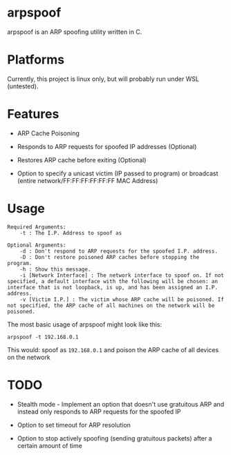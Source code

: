 # arpspoof
arpspoof is an ARP spoofing utility written in C.

# Platforms
Currently, this project is linux only, but will probably run under WSL (untested).

# Features

- ARP Cache Poisoning


- Responds to ARP requests for spoofed IP addresses (Optional)


- Restores ARP cache before exiting (Optional)


- Option to specify a unicast victim (IP passed to program) or broadcast (entire network/FF:FF:FF:FF:FF:FF MAC Address)

# Usage
```
Required Arguments:
	-t : The I.P. Address to spoof as

Optional Arguments:
	-d : Don't respond to ARP requests for the spoofed I.P. address.
	-D : Don't restore poisoned ARP caches before stopping the program.
	-h : Show this message.
	-i [Network Interface] : The network interface to spoof on. If not specified, a default interface with the following will be chosen: an interface that is not loopback, is up, and has been assigned an I.P. address.
	-v [Victim I.P.] : The victim whose ARP cache will be poisoned. If not specified, the ARP cache of all machines on the network will be poisoned.
  ```
  
  The most basic usage of arpspoof might look like this:
  
  
  `arpspoof -t 192.168.0.1`
  
  This would: spoof as `192.168.0.1` and poison the ARP cache of all devices on the network

# TODO
- Stealth mode - Implement an option that doesn't use gratuitous ARP and instead only responds to ARP requests for the spoofed IP


- Option to set timeout for ARP resolution


- Option to stop actively spoofing (sending gratuitous packets) after a certain amount of time

